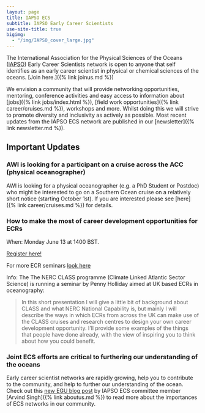 ```yaml
---
layout: page
title: IAPSO ECS
subtitle: IAPSO Early Career Scientists
use-site-title: true
bigimg:
  - "/img/IAPSO_cover_large.jpg"
---
```


The International Association for the Physical Sciences of the Oceans ([IAPSO](http://iapso.iugg.org/)) Early Career Scientists network is open to anyone  that self identifies as an early career scientist in physical or chemical sciences of the oceans. [Join here.]({% link joinus.md %})

We envision a community that will provide networking opportunities, mentoring, conference activities and easy access to information about [jobs]({% link jobs/index.html %}), [field work opportunities]({% link career/cruises.md %}), workshops and more. Whilst doing this we will strive to promote diversity and inclusivity as actively as possible. Most recent updates from the IAPSO ECS network are published in our [newsletter]({% link newsletter.md %}).

## Important Updates

### AWI is looking for a participant on a cruise across the ACC (physical oceanographer)

AWI is looking for a physical oceanographer (e.g. a PhD Student or Postdoc) who might be interested to go on a Southern Ocean cruise on a relatively short notice (starting October 1st). If you are interested please see [here]({% link career/cruises.md %}) for details.


### How to make the most of career development opportunities for ECRs

When: Monday June 13 at 1400 BST.

[Register here!](https://www.eventbrite.co.uk/e/nerc-class-programme-climate-linked-atlantic-sector-science-ecr-seminar-tickets-354482736407)

For more ECR seminars [look here](https://www.challenger-society.org.uk/ECR_events)

Info: The The NERC CLASS programme (Climate Linked Atlantic Sector Science) is running a seminar by Penny Holliday aimed at UK based ECRs in oceanography:

> In this short presentation I will give a little bit of background about CLASS and what NERC National Capability is, but mainly I will describe the ways in which ECRs from across the UK can make use of the CLASS cruises and research centres to design your own career development opportunity. I’ll provide some examples of the things that people have done already, with the view of inspiring you to think about how you could benefit.


### Joint ECS efforts are critical to furthering our understanding of the oceans
Early career scientist networks are rapidly growing, help you to contribute to the community, and help to further our understanding of the ocean. Check out this [new EGU blog post](https://blogs.egu.eu/divisions/os/2021/06/25/ocean-networks-1/) by IAPSO ECS committee member [Arvind Singh]({% link aboutus.md %}) to read more about the importances of ECS networks in our community.
